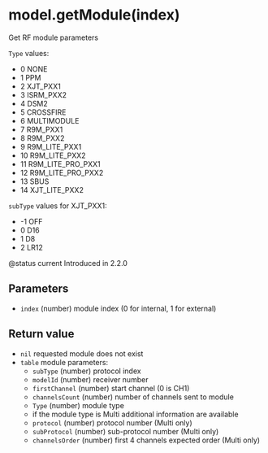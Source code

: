 # model.getModule(index)

Get RF module parameters

`Type` values:

* 0 NONE
* 1 PPM
* 2 XJT\_PXX1
* 3 ISRM\_PXX2
* 4 DSM2
* 5 CROSSFIRE
* 6 MULTIMODULE
* 7 R9M\_PXX1
* 8 R9M\_PXX2
* 9 R9M\_LITE\_PXX1
* 10 R9M\_LITE\_PXX2
* 11 R9M\_LITE\_PRO\_PXX1
* 12 R9M\_LITE\_PRO\_PXX2
* 13 SBUS
* 14 XJT\_LITE\_PXX2

`subType` values for XJT\_PXX1:

* \-1 OFF
* 0 D16
* 1 D8
* 2 LR12

@status current Introduced in 2.2.0

## Parameters

* `index` (number) module index (0 for internal, 1 for external)

## Return value

* `nil` requested module does not exist
* `table` module parameters:
  * `subType` (number) protocol index
  * `modelId` (number) receiver number
  * `firstChannel` (number) start channel (0 is CH1)
  * `channelsCount` (number) number of channels sent to module
  * `Type` (number) module type
  * if the module type is Multi additional information are available
  * `protocol` (number) protocol number (Multi only)
  * `subProtocol` (number) sub-protocol number (Multi only)
  * `channelsOrder` (number) first 4 channels expected order (Multi only)
